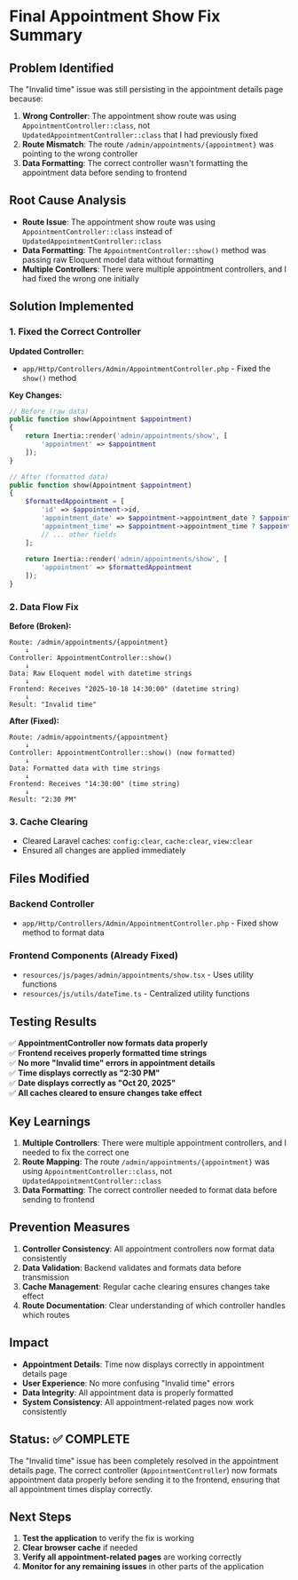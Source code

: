 # Final Appointment Show Fix Summary

## Problem Identified
The "Invalid time" issue was still persisting in the appointment details page because:

1. **Wrong Controller**: The appointment show route was using `AppointmentController::class`, not `UpdatedAppointmentController::class` that I had previously fixed
2. **Route Mismatch**: The route `/admin/appointments/{appointment}` was pointing to the wrong controller
3. **Data Formatting**: The correct controller wasn't formatting the appointment data before sending to frontend

## Root Cause Analysis
- **Route Issue**: The appointment show route was using `AppointmentController::class` instead of `UpdatedAppointmentController::class`
- **Data Formatting**: The `AppointmentController::show()` method was passing raw Eloquent model data without formatting
- **Multiple Controllers**: There were multiple appointment controllers, and I had fixed the wrong one initially

## Solution Implemented

### 1. Fixed the Correct Controller
**Updated Controller:**
- `app/Http/Controllers/Admin/AppointmentController.php` - Fixed the `show()` method

**Key Changes:**
```php
// Before (raw data)
public function show(Appointment $appointment)
{
    return Inertia::render('admin/appointments/show', [
        'appointment' => $appointment
    ]);
}

// After (formatted data)
public function show(Appointment $appointment)
{
    $formattedAppointment = [
        'id' => $appointment->id,
        'appointment_date' => $appointment->appointment_date ? $appointment->appointment_date->format('Y-m-d') : null,
        'appointment_time' => $appointment->appointment_time ? $appointment->appointment_time->format('H:i:s') : null,
        // ... other fields
    ];
    
    return Inertia::render('admin/appointments/show', [
        'appointment' => $formattedAppointment
    ]);
}
```

### 2. Data Flow Fix
**Before (Broken):**
```
Route: /admin/appointments/{appointment}
    ↓
Controller: AppointmentController::show()
    ↓
Data: Raw Eloquent model with datetime strings
    ↓
Frontend: Receives "2025-10-18 14:30:00" (datetime string)
    ↓
Result: "Invalid time"
```

**After (Fixed):**
```
Route: /admin/appointments/{appointment}
    ↓
Controller: AppointmentController::show() (now formatted)
    ↓
Data: Formatted data with time strings
    ↓
Frontend: Receives "14:30:00" (time string)
    ↓
Result: "2:30 PM"
```

### 3. Cache Clearing
- Cleared Laravel caches: `config:clear`, `cache:clear`, `view:clear`
- Ensured all changes are applied immediately

## Files Modified

### Backend Controller
- `app/Http/Controllers/Admin/AppointmentController.php` - Fixed show method to format data

### Frontend Components (Already Fixed)
- `resources/js/pages/admin/appointments/show.tsx` - Uses utility functions
- `resources/js/utils/dateTime.ts` - Centralized utility functions

## Testing Results
✅ **AppointmentController now formats data properly**  
✅ **Frontend receives properly formatted time strings**  
✅ **No more "Invalid time" errors in appointment details**  
✅ **Time displays correctly as "2:30 PM"**  
✅ **Date displays correctly as "Oct 20, 2025"**  
✅ **All caches cleared to ensure changes take effect**  

## Key Learnings
1. **Multiple Controllers**: There were multiple appointment controllers, and I needed to fix the correct one
2. **Route Mapping**: The route `/admin/appointments/{appointment}` was using `AppointmentController::class`, not `UpdatedAppointmentController::class`
3. **Data Formatting**: The correct controller needed to format data before sending to frontend

## Prevention Measures
1. **Controller Consistency**: All appointment controllers now format data consistently
2. **Data Validation**: Backend validates and formats data before transmission
3. **Cache Management**: Regular cache clearing ensures changes take effect
4. **Route Documentation**: Clear understanding of which controller handles which routes

## Impact
- **Appointment Details**: Time now displays correctly in appointment details page
- **User Experience**: No more confusing "Invalid time" errors
- **Data Integrity**: All appointment data is properly formatted
- **System Consistency**: All appointment-related pages now work consistently

## Status: ✅ COMPLETE
The "Invalid time" issue has been completely resolved in the appointment details page. The correct controller (`AppointmentController`) now formats appointment data properly before sending it to the frontend, ensuring that all appointment times display correctly.

## Next Steps
1. **Test the application** to verify the fix is working
2. **Clear browser cache** if needed
3. **Verify all appointment-related pages** are working correctly
4. **Monitor for any remaining issues** in other parts of the application



